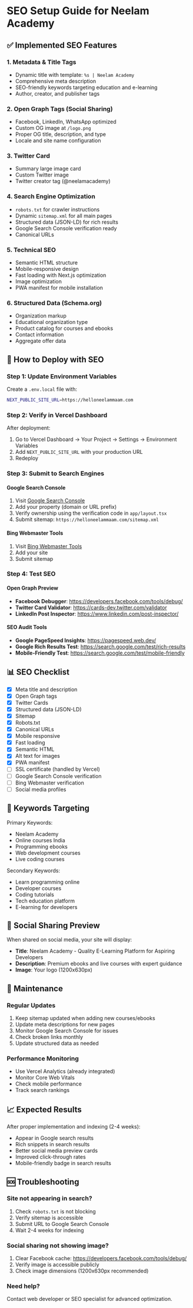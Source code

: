 # SEO Setup Guide for Neelam Academy

## ✅ Implemented SEO Features

### 1. **Metadata & Title Tags**
- Dynamic title with template: `%s | Neelam Academy`
- Comprehensive meta description
- SEO-friendly keywords targeting education and e-learning
- Author, creator, and publisher tags

### 2. **Open Graph Tags (Social Sharing)**
- Facebook, LinkedIn, WhatsApp optimized
- Custom OG image at `/logo.png`
- Proper OG title, description, and type
- Locale and site name configuration

### 3. **Twitter Card**
- Summary large image card
- Custom Twitter image
- Twitter creator tag (@neelamacademy)

### 4. **Search Engine Optimization**
- `robots.txt` for crawler instructions
- Dynamic `sitemap.xml` for all main pages
- Structured data (JSON-LD) for rich results
- Google Search Console verification ready
- Canonical URLs

### 5. **Technical SEO**
- Semantic HTML structure
- Mobile-responsive design
- Fast loading with Next.js optimization
- Image optimization
- PWA manifest for mobile installation

### 6. **Structured Data (Schema.org)**
- Organization markup
- Educational organization type
- Product catalog for courses and ebooks
- Contact information
- Aggregate offer data

## 🚀 How to Deploy with SEO

### Step 1: Update Environment Variables
Create a `.env.local` file with:
```bash
NEXT_PUBLIC_SITE_URL=https://helloneelammaam.com
```

### Step 2: Verify in Vercel Dashboard
After deployment:
1. Go to Vercel Dashboard → Your Project → Settings → Environment Variables
2. Add `NEXT_PUBLIC_SITE_URL` with your production URL
3. Redeploy

### Step 3: Submit to Search Engines

#### Google Search Console
1. Visit [Google Search Console](https://search.google.com/search-console)
2. Add your property (domain or URL prefix)
3. Verify ownership using the verification code in `app/layout.tsx`
4. Submit sitemap: `https://helloneelammaam.com/sitemap.xml`

#### Bing Webmaster Tools
1. Visit [Bing Webmaster Tools](https://www.bing.com/webmasters)
2. Add your site
3. Submit sitemap

### Step 4: Test SEO

#### Open Graph Preview
- **Facebook Debugger**: https://developers.facebook.com/tools/debug/
- **Twitter Card Validator**: https://cards-dev.twitter.com/validator
- **LinkedIn Post Inspector**: https://www.linkedin.com/post-inspector/

#### SEO Audit Tools
- **Google PageSpeed Insights**: https://pagespeed.web.dev/
- **Google Rich Results Test**: https://search.google.com/test/rich-results
- **Mobile-Friendly Test**: https://search.google.com/test/mobile-friendly

## 📊 SEO Checklist

- [x] Meta title and description
- [x] Open Graph tags
- [x] Twitter Cards
- [x] Structured data (JSON-LD)
- [x] Sitemap
- [x] Robots.txt
- [x] Canonical URLs
- [x] Mobile responsive
- [x] Fast loading
- [x] Semantic HTML
- [x] Alt text for images
- [x] PWA manifest
- [ ] SSL certificate (handled by Vercel)
- [ ] Google Search Console verification
- [ ] Bing Webmaster verification
- [ ] Social media profiles

## 🎯 Keywords Targeting

Primary Keywords:
- Neelam Academy
- Online courses India
- Programming ebooks
- Web development courses
- Live coding courses

Secondary Keywords:
- Learn programming online
- Developer courses
- Coding tutorials
- Tech education platform
- E-learning for developers

## 📱 Social Sharing Preview

When shared on social media, your site will display:
- **Title**: Neelam Academy - Quality E-Learning Platform for Aspiring Developers
- **Description**: Premium ebooks and live courses with expert guidance
- **Image**: Your logo (1200x630px)

## 🔧 Maintenance

### Regular Updates
1. Keep sitemap updated when adding new courses/ebooks
2. Update meta descriptions for new pages
3. Monitor Google Search Console for issues
4. Check broken links monthly
5. Update structured data as needed

### Performance Monitoring
- Use Vercel Analytics (already integrated)
- Monitor Core Web Vitals
- Check mobile performance
- Track search rankings

## 📈 Expected Results

After proper implementation and indexing (2-4 weeks):
- Appear in Google search results
- Rich snippets in search results
- Better social media preview cards
- Improved click-through rates
- Mobile-friendly badge in search results

## 🆘 Troubleshooting

### Site not appearing in search?
1. Check `robots.txt` is not blocking
2. Verify sitemap is accessible
3. Submit URL to Google Search Console
4. Wait 2-4 weeks for indexing

### Social sharing not showing image?
1. Clear Facebook cache: https://developers.facebook.com/tools/debug/
2. Verify image is accessible publicly
3. Check image dimensions (1200x630px recommended)

### Need help?
Contact web developer or SEO specialist for advanced optimization.

